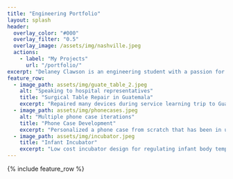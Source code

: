 ```yaml
---
title: "Engineering Portfolio"
layout: splash
header:
  overlay_color: "#000"
  overlay_filter: "0.5"
  overlay_image: /assets/img/nashville.jpeg
  actions:
    - label: "My Projects"
      url: "/portfolio/"
excerpt: "Delaney Clawson is an engineering student with a passion for prosthetics and mobility device design."
feature_row:
  - image_path: assets/img/guate_table_2.jpeg
    alt: "Speaking to hospital representatives"
    title: "Surgical Table Repair in Guatemala"
    excerpt: "Repaired many devices during service learning trip to Guatemala City and Antigua."
  - image_path: assets/img/phonecases.jpeg
    alt: "Multiple phone case iterations"
    title: "Phone Case Development"
    excerpt: "Personalized a phone case from scratch that has been in use for over five months."
  - image_path: assets/img/incubator.jpeg
    title: "Infant Incubator"
    excerpt: "Low cost incubator design for regulating infant body temperature."
---
```


{% include feature_row %}

